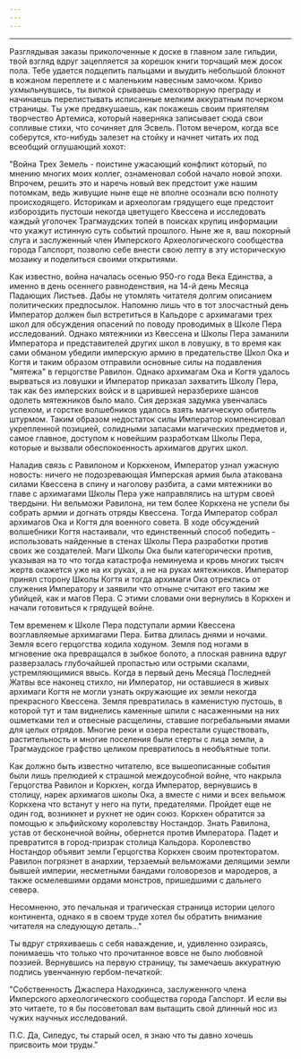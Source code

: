 ```yaml
---
---
---
```

---
Разглядывая заказы приколоченные к доске в главном зале гильдии, твой взгляд вдруг зацепляется за корешок книги торчащий меж досок пола. Тебе удается подцепить пальцами и выудить небольшой блокнот в кожаном переплете и с маленьким навесным замочком. Криво ухмыльнувшись, ты вилкой срываешь смехотворную преграду и начинаешь перелистывать исписанные мелким аккуратным почерком страницы. Ты уже предвкушаешь, как покажешь своим приятелям творчество Артемиса, который наверняка записывает сюда свои сопливые стихи, что сочиняет для Эсвель. Потом вечером, когда все соберутся, кто-нибудь залезет на стойку и начнет читать их под всеобщий оглушающий хохот:

"Война Трех Земель - поистине ужасающий конфликт который, по мнению многих моих коллег, ознаменовал собой начало новой эпохи. Впрочем, решить это и наречь новый век предстоит уже нашим потомкам, ведь живущие ныне еще не вполне осознали всю полноту происходящего. Историкам и археологам грядущего еще предстоит избороздить пустоши некогда цветущего Квессена и исследовать каждый уголочек Трагмаудских топей в поисках крупиц информации что укажут истинную суть событий прошлого. Ныне же я, ваш покорный слуга и заслуженный член Имперского Археологического сообщества города Галспорт, позволю себе внести свою лепту в эту историческую мозаику и поделиться своими открытиями.

Как известно, война началась осенью 950-го года Века Единства, а именно в день осеннего равноденствия, на 14-й день Месяца Падающих Листьев. Дабы не утомлять читателя долгим описанием политических предпосылок. Напомню лишь что в тот злосчастный день Император должен был встретиться в Кальдоре с архимагами трех школ для обсуждения опасений по поводу проводимых в Школе Пера исследований. Однако мятежники из Квессена и Школы Пера заманили Императора и представителей других школ в ловушку, в то время как сами обманом убедили имперскую армию в предательстве Школ Ока и Когтя и таким образом отправили основные силы на подавления "мятежа" в герцогстве Равилон. Однако архимагам Ока и Когтя удалось вырваться из ловушки и Император приказал захватить Школу Пера, так как без имперских войск и в царившей неразберихе шансов одолеть мятежников было мало. Сия дерзкая задумка увенчалась успехом, и горстке волшебников удалось взять магическую обитель штурмом. Таким образом недостаток силы Император компенсировал укрепленной позицией, солидными запасами магических предметов и, самое главное, доступом к новейшим разработкам Школы Пера, которые и вызвали обеспокоенность архимагов других школ.

Наладив связь с Равилоном и Коркхеном, Император узнал ужасную новость: ничего не подозревающая Имперская армия была атакована силами Квессена в спину и наголову разбита, а сами мятежники во главе с архимагами Школы Пера уже направлялись на штурм своей твердыни. Ни вельможи Равилона, ни тем более Коркхена не успели бы собрать армии и догнать отряды Квессена. Тогда Император собрал архимагов Ока и Когтя для военного совета. В ходе обсуждений волшебники Когтя настаивали, что единственный способ победить - использовать найденные в стенах Школы Пера разработки против своих же создателей. Маги Школы Ока были категорически против, указывая на то что тогда катастрофа неминуема и кровь многих тысяч жертв окажется уже на их руках, а не на руках мятежников. Император принял сторону Школы Когтя и тогда архимаги Ока отреклись от служения Императору и заявили что отныне считают его таким же убийцей, как и магов Пера. С этими словами они вернулись в Коркхен и начали готовиться к грядущей войне.

Тем временем к Школе Пера подступали армии Квессена возглавляемые архимагами Пера. Битва длилась днями и ночами. Земля всего герцогства ходила ходуном. Земля под ногами в мгновение ока превращался в зыбкое болото, а плоская равнина вдруг разверзалась глубочайшей пропастью или острыми скалами, устремляющимися ввысь. Когда в первый день Месяца Последней Жатвы все наконец стихло, ни Император, ни оставшиеся в живых архимаги Когтя не могли узнать окружающие их земли некогда прекрасного Квессена. Земля превратилась в каменистую пустошь, в которой тут и там виднелись каменные шпили с насаженными на них ошметками тел и отвесные расщелины, ставшие погребальными ямами для целых отрядов. Многие реки и озера перестали существовать, растительность и многие поселения были стерты с лица земли, а Трагмаудское графство целиком превратилось в необъятные топи.

Как должно быть известно читателю, все вышеописанные события были лишь прелюдией к страшной междоусобной войне, что накрыла Герцогства Равилон и Коркхен, когда Император, вернувшись в столицу, нарек архимагов школы Ока, а вместе с ними и всех вельмож Коркхена что встанут у него на пути, предателями. Пройдет еще не один год, возникнет и рухнет не один союз. Коркхен обратится за помощью к эльфийскому королевству Ностандор. Знать Равилона, устав от бесконечной войны, обернется против Императора. Падет и превратится в город-призрак столица Кальдора. Королевство Ностандор объявит земли Герцогства Коркхен своим протекторатом. Равилон погрязнет в анархии, терзаемый вельможами делящими земли бывшей империи, несметными бандами головорезов и мародеров, а также осмелевшими ордами монстров, пришедшими с дальнего севера.

Несомненно, это печальная и трагическая страница истории целого континента, однако я в своем труде хотел бы обратить внимание читателя на следующую деталь..."

Ты вдруг стряхиваешь с себя наваждение, и, удивленно озираясь, понимаешь что только что прочитанное вовсе не было любовной поэзией. Вернувшись на первую страницу, ты замечаешь аккуратную подпись увенчанную гербом-печаткой:

"Собственность Джаспера Находкинса, заслуженного члена Имперского археологического сообщества города Галспорт. И если вы это читаете, то я бы посоветовал вам вытащить свой длинный нос из чужих научных исследований.

П.С. Да, Силедус, ты старый осел, я знаю что ты давно хочешь присвоить мои труды."
